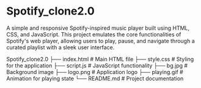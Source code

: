 # Spotify_clone2.0
A simple and responsive Spotify-inspired music player built using HTML, CSS, and JavaScript. This project emulates the core functionalities of Spotify's web player, allowing users to play, pause, and navigate through a curated playlist with a sleek user interface.

Spotify_clone2.0
├── index.html       # Main HTML file
├── style.css        # Styling for the application
├── script.js        # JavaScript functionality
├── bg.jpg           # Background image
├── logo.png         # Application logo
├── playing.gif      # Animation for playing state
└── README.md        # Project documentation

